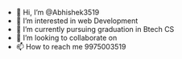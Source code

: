 - 👋 Hi, I’m @Abhishek3519
- 👀 I’m interested in web Development
- 🌱 I’m currently pursuing graduation in Btech CS
- 💞️ I’m looking to collaborate on 
- 📫 How to reach me 9975003519

<!---
Abhishek3519/Abhishek3519 is a ✨ special ✨ repository because its `README.md` (this file) appears on your GitHub profile.
You can click the Preview link to take a look at your changes.
--->
